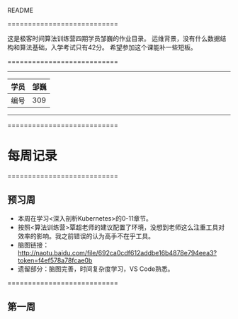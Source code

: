 README

===========================

这是极客时间算法训练营四期学员邹巍的作业目录。
运维背景，没有什么数据结构和算法基础，入学考试只有42分。
希望参加这个课能补一些短板。

===========================

****
	
|学员|邹巍
|---|---
|编号|309

****

===========================


# 每周记录

===========================

## 预习周
* 本周在学习<深入剖析Kubernetes>的0-11章节。
* 按照<算法训练营>覃超老师的建议配置了环境，没想到老师这么注重工具对效率的影响。我之前错误的认为高手不在乎工具。
* 脑图链接：http://naotu.baidu.com/file/692ca0cdf612addbe16b4878e794eea3?token=f4ef578a78fcae0b
* 遗留部分：脑图完善，时间复杂度学习，VS Code熟悉。

===========================

## 第一周
